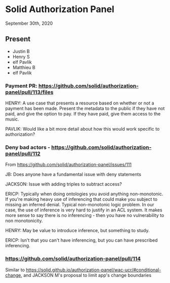 # Solid Authorization Panel
September 30th, 2020

## Present

- Justin B
- Henry S
- elf Pavlik
- Matthieu B
- elf Pavlik

### Payment PR:  https://github.com/solid/authorization-panel/pull/113/files

HENRY: A use case that presents a resource based on whether or not a payment has been made. Present the metadata to the public if they have not paid, and give the option to pay. If they have paid, give them access to the music.

PAVLIK: Would like a bit more detail about how this would work specific to authorization? 

### Deny bad actors - https://github.com/solid/authorization-panel/pull/112

From https://github.com/solid/authorization-panel/issues/111

JB: Does anyone have a fundamental issue with deny statements

JACKSON: Issue with adding triples to subtract access?

ERICP: Typically when doing ontologies you avoid anything non-monotonic. If you're making heavy use of inferencing that could make you subject to missing an inferred denial. Typical non-monotonic logic problem. In our case, the use of inference is very hard to justify in an ACL system. It makes more sense to say there is no inferencing - then you have no vulnerability to non monotonicity. 

HENRY: May be value to introduce inference, but something to study.

ERICP: Isn't that you can't have inferencing, but you can have prescribed inferencing.

### https://github.com/solid/authorization-panel/pull/114

Similar to https://solid.github.io/authorization-panel/wac-ucr/#conditional-change, and JACKSON M's proposal to limit app's change boundaries


